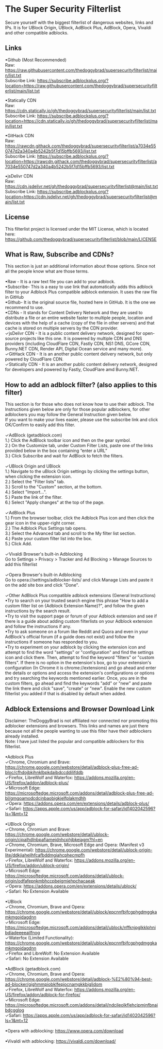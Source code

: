 # The Super Security Filterlist
Secure yourself with the biggest filterlist of dangerous websites, links and IPs. It is for UBlock Origin, UBlock, AdBlock Plus, AdBlock, Opera, Vivaldi and other compatible adblocks.

## Links
•Github (Most Recommended)
<br>
Raw: https://raw.githubusercontent.com/thedoggybrad/supersecurityfilterlist/main/list.txt
<br>
Subscribe Link: https://subscribe.adblockplus.org/?location=https://raw.githubusercontent.com/thedoggybrad/supersecurityfilterlist/main/list.txt

•Statically CDN
<br>
Raw: https://cdn.statically.io/gh/thedoggybrad/supersecurityfilterlist/main/list.txt
<br>
Subscribe Link: https://subscribe.adblockplus.org/?location=https://cdn.statically.io/gh/thedoggybrad/supersecurityfilterlist/main/list.txt

•GitHack CDN
<br>
Raw: https://rawcdn.githack.com/thedoggybrad/supersecurityfilterlist/a7034e550747d2a340a4b5242b5f7d15bffb5693/list.txt
<br>
Subscribe Link: https://subscribe.adblockplus.org/?location=https://rawcdn.githack.com/thedoggybrad/supersecurityfilterlist/a7034e550747d2a340a4b5242b5f7d15bffb5693/list.txt

•jsDelivr CDN
<br>
Raw: https://cdn.jsdelivr.net/gh/thedoggybrad/supersecurityfilterlist@main/list.txt
<br>
Subscribe Link: https://subscribe.adblockplus.org/?location=https://cdn.jsdelivr.net/gh/thedoggybrad/supersecurityfilterlist@main/list.txt

## License
This filterlist project is licensed under the MIT License, which is located here: https://github.com/thedoggybrad/supersecurityfilterlist/blob/main/LICENSE

## What is Raw, Subscribe and CDNs?
This section is just an additional information about those options. Since not all the people know what are those terms.
<br>
<br>
•Raw - It is a raw text file you can add to your adblock.
<br>
•Subscribe- This is a easy to use link that automatically adds this adblock filter to your Adblock Plus compatible adblock extension. It uses the raw file in GitHub
<br>
•Github- It is the original source file, hosted here in GitHub. It is the one we recommend to use.
<br>
•CDNs - It stands for Content Delivery Network and they are used to distribute a file or an entire website faster to multiple people, location and devices with the help of a cache (copy of the file in other servers) and that cache is stored on multiple servers by the CDN provider.
<br>
✓jsDelivr CDN - It is a public content delivery network, designed for open-source projects like this one. It is powered by multiple CDN and DNS providers (including CloudFlare CDN, Fastly CDN, NS1 DNS, GCore CDN, Bunny.NET CDN, Render API, Digital Ocean service and many more).
<br>
✓GitHack CDN - It is an another public content delivery network, but only powered by CloudFlare CDN.
<br>
✓Statically CDN - It is an another public content delivery network, designed for developers and powered by Fastly, CloudFlare amd Bunny.NET.

## How to add an adblock filter? (also applies to this filter)
This section is for those who does not know how to use their adblock. The Instructions given below are only for those popular adblockers, for other adblockers you may follow the General Instruction given below.
<br>
If you want to make your lives easier, please use the subscribe link and click OK/Confirm to easily add this filter.
<br>
<br>
✓AdBlock (getadblock.com)
<br>
1.) Click the AdBlock toolbar icon and then on the gear symbol.
<br>
2.) On the Customize tab, under Custom Filter Lists, paste one of the links provided below in the box containing “enter a URL”
<br>
3.) Click Subscribe and wait for AdBlock to fetch the filters.
<br>
<br>
✓UBlock Origin and UBlock
<br>
1.) Navigate to the uBlock Origin settings by clicking the settings button, when clicking the extension icon.
<br>
2.) Select the "Filter lists" tab.
<br>
3.) Scroll to the "Custom" section, at the bottom.
<br>
4.) Select "Import...".
<br>
5.) Paste the link of the filter.
<br>
6.) Select "Apply changes" at the top of the page.
<br>
<br>
✓AdBlock Plus
<br>
1.) From the browser toolbar, click the Adblock Plus icon and then click the gear icon in the upper-right corner.
<br>
2.) The Adblock Plus Settings tab opens.
<br>
3.) Select the Advanced tab and scroll to the My filter list section.
<br>
4.) Paste your custom filter list into the box.
<br>
5.) Click Add.
<br>
<br>
✓Vivaldi Browser's built-in Adblocking
<br>
Go to Settings > Privacy > Tracker and Ad Blocking > Manage Sources to add this filterlist
<br>
<br>
✓Opera Browser's built-in Adblocking
<br>
Go to opera://settings/adblocker-lists/ and click Manage Lists and paste it on the add site box and click "Done".
<br>
<br>
✓Other AdBlock Plus compatible adblock extensions (General Instructions)
<br>
•Try to search on your trusted search engine this phrase "How to add a custom filter list on {Adblock Extension Name}?", and follow the given instructions by the search result.
<br>
•Try to visit the support page or forum of your Adblock extension and see if there is a guide about adding custom filterlists on your Adblock extension and follow the instructions if any.
<br>
•Try to ask someone on a forum like Reddit and Quora and even in your AdBlock's official forum (if a guide does not exist) and follow the instructions if someone has responded to you.
<br>
•Try to experiment on your adblock by clicking the extension icon and attempt to find the word "settings" or "configuration" and find the settings icon and click there. Then, attempt to find the keyword "filters" or "custom filters". If there is no option in the extension's box, go to your extension's configuration (In Chrome it is chrome://extensions) and go ahead and enter the details or options and access the extension's configurations or options and try searching the keywords mentioned earlier. Once, you are in the custom filters, go ahead and find the keywords "add" or "new" and paste the link there and click "save", "create" or "new". Enable the new custom filterlist you added if that is disabled by default when added.

## Adblock Extensions and Browser Download Link
Disclaimer: TheDoggyBrad is not affiliated nor connected nor promoting this adblocker extensions and browsers. This links and names are just there because not all the people wanting to use this filter have their adblockers already installed.
<br>
Note: I have just listed the popular and compatible adblockers for this filterlist.
<br>
<br>
•Adblock Plus
<br>
✓Chrome, Chromium and Brave: https://chrome.google.com/webstore/detail/adblock-plus-free-ad-bloc/cfhdojbkjhnklbpkdaibdccddilifddb
<br>
✓Firefox, LibreWolf and Waterfox: https://addons.mozilla.org/en-US/firefox/addon/adblock-plus/
<br>
✓Microsoft Edge: https://microsoftedge.microsoft.com/addons/detail/adblock-plus-free-ad-bl/gmgoamodcdcjnbaobigkjelfplakmdhh
<br>
✓Opera: https://addons.opera.com/en/extensions/details/adblock-plus/
<br>
✓Safari: https://apps.apple.com/us/app/adblock-for-safari/id1402042596?ls=1&mt=12
<br>
<br>
•UBlock Origin
<br>
✓Chrome, Chromium and Brave: https://chrome.google.com/webstore/detail/ublock-origin/cjpalhdlnbpafiamejdnhcphjbkeiagm?hl=en
<br>
✓Chrome, Chromium, Brave, Microsoft Edge and Opera: (Manifest v3 Experimental): https://chrome.google.com/webstore/detail/ublock-origin-lite/ddkjiahejlhfcafbddmgiahcphecmpfh
<br>
✓Firefox, LibreWolf and Waterfox: https://addons.mozilla.org/en-US/firefox/addon/ublock-origin/
<br>
✓Microsoft Edge: https://microsoftedge.microsoft.com/addons/detail/ublock-origin/odfafepnkmbhccpbejgmiehpchacaeak
<br>
✓Opera: https://addons.opera.com/en/extensions/details/ublock/
<br>
✓Safari: No Extension Available
<br>
<br>
•UBlock
<br>
✓Chrome, Chromium, Brave and Opera: https://chrome.google.com/webstore/detail/ublock/epcnnfbjfcgphgdmggkamkmgojdagdnn
<br>
✓Microsoft Edge: https://microsoftedge.microsoft.com/addons/detail/ublock/nffknjpglkklphnibdiadeeeeailfnog
<br>
✓Waterfox (Limited Functionality): https://chrome.google.com/webstore/detail/ublock/epcnnfbjfcgphgdmggkamkmgojdagdnn
<br>
✓Firefox and LibreWolf: No Extension Available
<br>
✓Safari: No Extension Available
<br>
<br>
•AdBlock (getadblock.com)
<br>
✓Chrome, Chromium, Brave and Opera: https://chrome.google.com/webstore/detail/adblock-%E2%80%94-best-ad-blocker/gighmmpiobklfepjocnamgkkbiglidom
<br>
✓Firefox, LibreWolf and Waterfox: https://addons.mozilla.org/en-US/firefox/addon/adblock-for-firefox/
<br>
✓Microsoft Edge: https://microsoftedge.microsoft.com/addons/detail/ndcileolkflehcjpmjnfbnaibdcgglog
<br>
✓Safari: https://apps.apple.com/us/app/adblock-for-safari/id1402042596?ls=1&mt=12
<br>
<br>
•Opera with adblocking: https://www.opera.com/download
<br>
<br>
•Vivaldi with adblocking: https://vivaldi.com/download/
